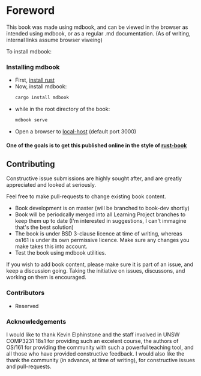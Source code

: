 # Foreword

This book was made using mdbook, and can be viewed in the browser as intended using mdbook, or as a regular .md documentation. (As of writing, internal links assume browser viweing)

To install mdbook:

### Installing mdbook


* First, [install rust](https://www.rust-lang.org/en-US/install.html)
* Now, install mdbook:
    ```cmd
    cargo install mdbook
    ```
* while in the root directory of the book:
  ```cmd
  mdbook serve
  ```
* Open a browser to [local-host](localhost:3000) (default port 3000)

#### One of the goals is to get this published online in the style of [rust-book](https://doc.rust-lang.org/book/)

## Contributing

Constructive issue submissions are highly sought after, and are greatly appreciated and looked at seriously.

Feel free to make pull-requests to change existing book content.
* Book development is on master (will be branched to book-dev shortly)
* Book will be periodcally merged into all Learning Project branches to keep them up to date (I'm interested in suggestions, I can't immagine that's the best solution)
* The book is under BSD 3-clause licence at time of writing, whereas os161 is under its own permissive licence. Make sure any changes you make takes this into account.
* Test the book using mdbook utilities.

If you wish to add book content, please make sure it is part of an issue, and keep a discussion going. Taking the initiative on issues, discussons, and working on them is encouraged.

### Contributors
* Reserved

### Acknowledgements

I would like to thank Kevin Elphinstone and the staff involved in UNSW COMP3231 18s1 for providing such an excelent course, the authors of OS/161 for providing the community with such a powerful teaching tool, and all those who have provided constructive feedback. I would also like the thank the community (in advance, at time of writing), for constructive issues and pull-requests. 
